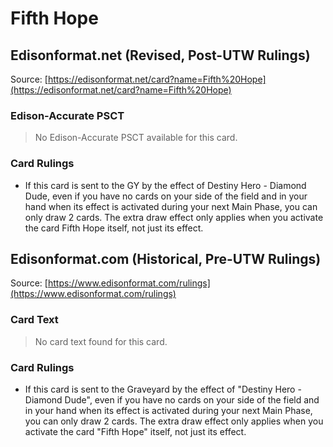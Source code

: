 # Fifth Hope

## Edisonformat.net (Revised, Post-UTW Rulings)

Source: [https://edisonformat.net/card?name=Fifth%20Hope](https://edisonformat.net/card?name=Fifth%20Hope)

### Edison-Accurate PSCT

> No Edison-Accurate PSCT available for this card.

### Card Rulings

*   If this card is sent to the GY by the effect of Destiny Hero - Diamond Dude, even if you have no cards on your side of the field and in your hand when its effect is activated during your next Main Phase, you can only draw 2 cards. The extra draw effect only applies when you activate the card Fifth Hope itself, not just its effect.


## Edisonformat.com (Historical, Pre-UTW Rulings)

Source: [https://www.edisonformat.com/rulings](https://www.edisonformat.com/rulings)

### Card Text

> No card text found for this card.

### Card Rulings

*   If this card is sent to the Graveyard by the effect of "Destiny Hero - Diamond Dude", even if you have no cards on your side of the field and in your hand when its effect is activated during your next Main Phase, you can only draw 2 cards. The extra draw effect only applies when you activate the card "Fifth Hope" itself, not just its effect.


